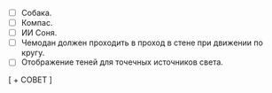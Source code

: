 - [ ] Собака.
- [ ] Компас.
- [ ] ИИ Соня.
- [ ] Чемодан должен проходить в проход в стене при движении по кругу.
- [ ] Отображение теней для точечных источников света.

[ + СОВЕТ ]

